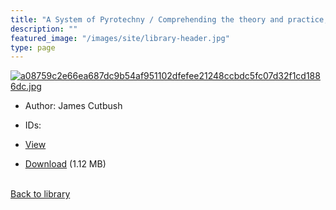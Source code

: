 ```yaml
---
title: "A System of Pyrotechny / Comprehending the theory and practice, with the application of chemistry; designed for exhibition and for war."
description: ""
featured_image: "/images/site/library-header.jpg"
type: page
---
```


<a href="https://drive.google.com/file/d/16d6kqSyPYwVyaJ_rvxF0Qhc_fHqRC-B0/view" target="_blank">![a08759c2e66ea687dc9b54af951102dfefee21248ccbdc5fc07d32f1cd1886dc.jpg](/images/library/a08759c2e66ea687dc9b54af951102dfefee21248ccbdc5fc07d32f1cd1886dc.jpg)</a>
* Author: James Cutbush
* IDs:
* <a href="https://drive.google.com/file/d/16d6kqSyPYwVyaJ_rvxF0Qhc_fHqRC-B0/view" target="_blank">View</a>

* [Download](https://drive.google.com/uc?export=download&id=16d6kqSyPYwVyaJ_rvxF0Qhc_fHqRC-B0) (1.12 MB)

<br />[Back to library](/library/)
